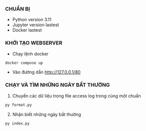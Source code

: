 ### CHUẨN BỊ

- Python version 3.11
- Jupyter version lastest
- Docker lastest

### KHỞI TẠO WEBSERVER

- Chạy lệnh docker

```bash
docker compose up
```

- Vào đường dẫn http://127.0.0.1/80

### CHẠY VÀ TÌM NHỮNG NGÀY BẤT THƯỜNG

1. Chuyển các dữ liệu trong file access log trong cùng một chuẩn

```bash
py format.py
```

2. Nhận biết những ngày bất thường

```bash
py index.py
```
